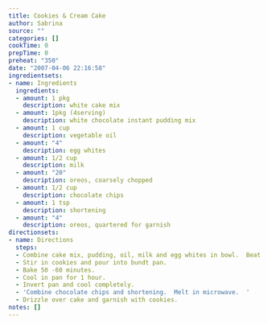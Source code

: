 ```yaml
---
title: Cookies & Cream Cake
author: Sabrina
source: ""
categories: []
cookTime: 0
prepTime: 0
preheat: "350"
date: "2007-04-06 22:16:58"
ingredientsets:
- name: Ingredients
  ingredients:
  - amount: 1 pkg
    description: white cake mix
  - amount: 1pkg (4serving)
    description: white chocolate instant pudding mix
  - amount: 1 cup
    description: vegetable oil
  - amount: "4"
    description: egg whites
  - amount: 1/2 cup
    description: milk
  - amount: "20"
    description: oreos, coarsely chopped
  - amount: 1/2 cup
    description: chocolate chips
  - amount: 1 tsp
    description: shortening
  - amount: "4"
    description: oreos, quartered for garnish
directionsets:
- name: Directions
  steps:
  - Combine cake mix, pudding, oil, milk and egg whites in bowl.  Beat
  - Stir in cookies and pour into bundt pan.
  - Bake 50 -60 minutes.
  - Cool in pan for 1 hour.
  - Invert pan and cool completely.
  - 'Combine chocolate chips and shortening.  Melt in microwave.  '
  - Drizzle over cake and garnish with cookies.
notes: []
---
```


